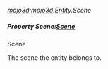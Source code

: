 _[mojo3d](../../modules/mojo3d/mojo3d-module.md):[mojo3d](../../modules/mojo3d/mojo3d-module.md).[Entity](../../modules/mojo3d/mojo3d-entity.md).Scene_
##### Property Scene:[Scene](../../modules/mojo3d/mojo3d-scene.md)
Scene

The scene the entity belongs to.
